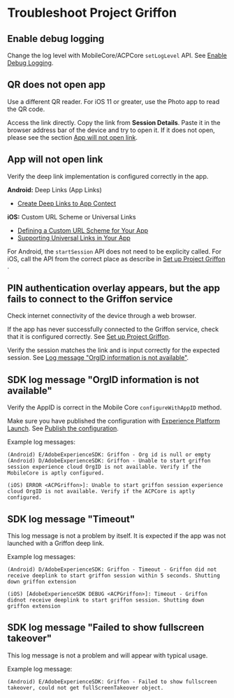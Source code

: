 # Troubleshoot Project Griffon



## Enable debug logging

Change the log level with MobileCore/ACPCore  `setLogLevel` API. See [Enable Debug Logging](https://aep-sdks.gitbook.io/docs/getting-started/enable-debug-logging).



## QR does not open app

Use a different QR reader. For iOS 11 or greater, use the Photo app to read the QR code.  

Access the link directly. Copy the link from **Session Details**. Paste it in the browser address bar of the device and try to open it. If it does not open, please see the section [App will not open link](#app-will-not-open-link).



## App will not open link

Verify the deep link implementation is configured correctly in the app. 

**Android:** Deep Links (App Links)

- [Create Deep Links to App Contect](https://developer.android.com/training/app-links/deep-linking)

**iOS:** Custom URL Scheme or Universal Links

- [Defining a Custom URL Scheme for Your App](https://developer.apple.com/documentation/uikit/inter-process_communication/allowing_apps_and_websites_to_link_to_your_content/defining_a_custom_url_scheme_for_your_app)
- [Supporting Universal Links in Your App](https://developer.apple.com/documentation/uikit/inter-process_communication/allowing_apps_and_websites_to_link_to_your_content/supporting_universal_links_in_your_app)

For Android, the `startSession` API does not need to be explicity called. For iOS, call the API from the correct place as describe in [Set up Project Griffon ](../set-up-project-griffon#startsession).



## PIN authentication overlay appears, but the app fails to connect to the Griffon service

Check internet connectivity of the device through a web browser.

If the app has never successfully connected to the Griffon service, check that it is configured correctly. See [Set up Project Griffon](../set-up-project-griffon).

Verify the session matches the link and is input correctly for the expected session. See [Log message "OrgID information is not available"](#sdk-log-message-orgid-information-is-not-available).



## SDK log message "OrgID information is not available"

Verify the AppID is correct in the Mobile Core `configureWithAppID` method.

Make sure you have published the configuration with [Experience Platform Launch](https://launch.adobe.com/). See [Publish the configuration](https://aep-sdks.gitbook.io/docs/getting-started/create-a-mobile-property#publish-the-configuration).

Example log messages:

```
(Android) E/AdobeExperienceSDK: Griffon - Org id is null or empty
(Android) D/AdobeExperienceSDK: Griffon - Unable to start griffon session experience cloud OrgID is not available. Verify if the MobileCore is aptly configured.

(iOS) ERROR <ACPGriffon>]: Unable to start griffon session experience cloud OrgID is not available. Verify if the ACPCore is aptly configured.
```



## SDK log message "Timeout"

This log message is not a problem by itself. It is expected if the app was not launched with a Griffon deep link.

Example log messages:
```
(Android) D/AdobeExperienceSDK: Griffon - Timeout - Griffon did not receive deeplink to start griffon session within 5 seconds. Shutting down griffon extension

(iOS) [AdobeExperienceSDK DEBUG <ACPGriffon>]: Timeout - Griffon didnot receive deeplink to start griffon session. Shutting down griffon extension
```



## SDK log message "Failed to show fullscreen takeover"

This log message is not a problem and will appear with typical usage.

Example log message:
```
(Android) E/AdobeExperienceSDK: Griffon - Failed to show fullscreen takeover, could not get fullScreenTakeover object.
```